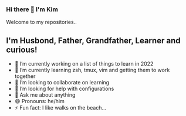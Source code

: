 ### Hi there 👋 I'm Kim
Welcome to my repositories..

## I'm Husbond, Father, Grandfather, Learner and curious!

<!--
**Bartogh/Bartogh** is a ✨ _special_ ✨ repository because its `README.md` (this file) appears on your GitHub profile.
-->

- 🔭 I’m currently working on a list of things to learn in 2022
- 🌱 I’m currently learning zsh, tmux, vim and getting them to work together
- 👯 I’m looking to collaborate on learning 
- 🤔 I’m looking for help with configurations
- 💬 Ask me about anything
- 😄 Pronouns: he/him
- ⚡ Fun fact: I like walks on the beach...


